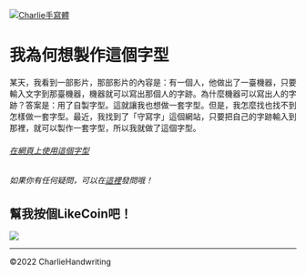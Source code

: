 [![Charlie手寫體](https://charliewrite.page.link/image "Charlie手寫體")](https://charliewrite.page.link/writes "Charlie手寫體")
# 我為何想製作這個字型
某天，我看到一部影片，那部影片的內容是：有一個人，他做出了一臺機器，只要輸入文字到那臺機器，機器就可以寫出那個人的字跡。為什麼機器可以寫出人的字跡？答案是：用了自製字型。這就讓我也想做一套字型。但是，我怎麼找也找不到怎樣做一套字型。最近，我找到了「守寫字」這個網站，只要把自己的字跡輸入到那裡，就可以製作一套字型，所以我就做了這個字型。
###### [在網頁上使用這個字型](https://charlie-moomoo.github.io/CharlieHandwriting "Charlie手寫體")
###### 如果你有任何疑問，可以在[這裡](https://github.com/charlie-moomoo/CharlieHandwriting/discussions/categories/%E5%95%8F%E8%88%87%E7%AD%94 "討論區")發問哦！
## 幫我按個LikeCoin吧！
<a href="https://charliewrite.page.link/likecoin" target="_blank"><img src="https://charliewrite.page.link/likecoin-screenshot" />
</a>
***
&copy;2022 CharlieHandwriting
 

